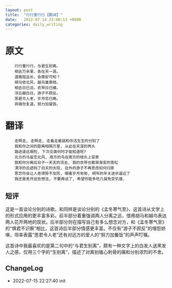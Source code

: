 ```yaml
---
layout: post
title:  "行行重行行【翻译】"
date:   2022-07-14 23:00:13 +0800
categories: daily_writing
---
```


# 原文
		行行重行行，与君生别离。
		相去万余里，各在天一涯。
		道路阻且长，会面安可知？
		胡马依北风，越鸟巢南枝。
		相去日已远，衣带日已缓。
		浮云蔽白日，游子不顾反。
		思君令人老，岁月忽已晚。
		弃捐勿复道，努力加餐饭。

# 翻译
		走啊走, 走啊走, 走着走着就和你活生生的分别了
		我和你之间的距离相隔万里, 从此在天涯的两头
		路途遥远艰险, 下次见面何时才能知道呢?
		北方的马留恋北风, 南方的鸟在南方的枝头上安家
		我和你分离后日子一天天的流去, 我的衣带也都渐渐变的宽松
		漂浮的云遮挡了白天的太阳, 在外的游子不再思虑如何归家
		思念你会让人老得猝不及防, 眼看岁月匆匆, 明年的年关逐步逼近了
		我还是丢开这些想法, 不要再谈了, 希望你能多吃几餐免受饥饿.

## 短评
这是一首谈论分别的诗歌。和同样是谈论分别的《孟冬寒气至》，这首诗从文学上的形式应用的更丰富多彩。前半部分着重强调两人分离之远，借用胡马和越鸟表达两人花开两地的现状。后半部分则在描写自己有多么想念对方，和《孟冬寒气至》的“惧君不识察”相比，这首诗后半部分情感更丰富。不仅有“游子不顾反”的埋怨娇嗔，坦率表露“思君令人老”还有对远方的爱人的“努力加餐饭”的声声叮嘱。

这首诗中我最喜欢的是第二句中的“与君生别离”，颇有一种文字上的白发人送黑发人之感，仅用三个字的“生别离”，描述了对离别锥心刺骨的痛和分别浓烈的不舍。

## ChangeLog
- 2022-07-15 22:27:40 init



